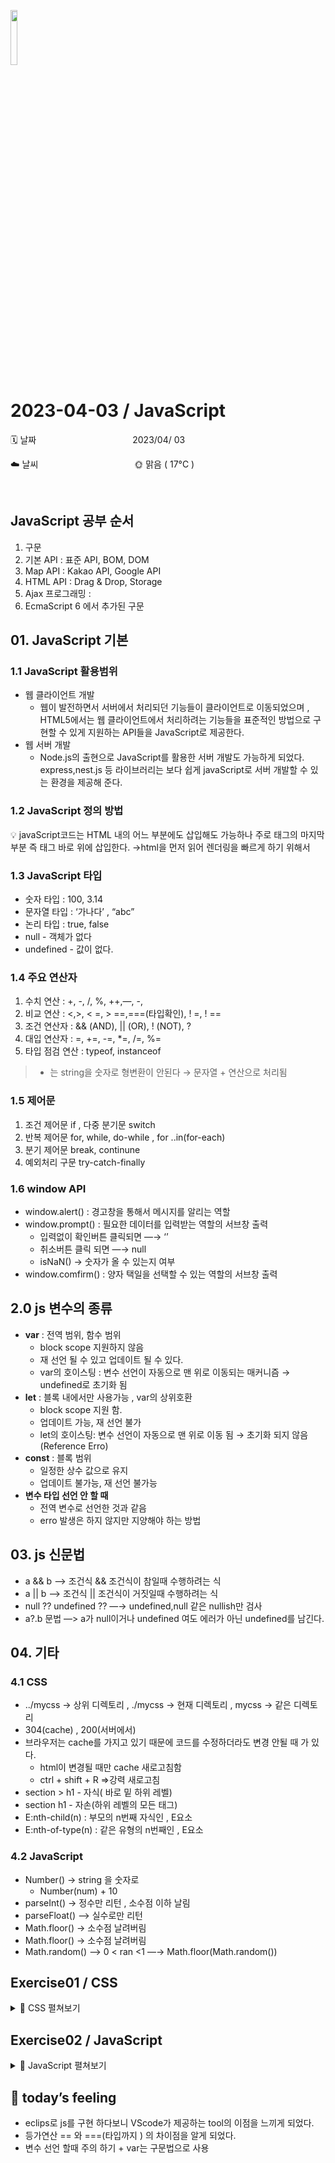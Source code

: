 <img src="https://noticon-static.tammolo.com/dgggcrkxq/image/upload/v1566913897/noticon/xbvewg1m3azbpnrzck1k.png" height="15%" width="15%"><br/>

# 2023-04-03 / JavaScript

🗓️ 날짜           2023/04/ 03

☁️ 날씨           🌞 맑음 ( 17°C )

</br>

## JavaScript 공부 순서

1. 구문
2. 기본 API : 표준 API, BOM, DOM
3. Map API : Kakao API, Google API
4. HTML API : Drag & Drop, Storage
5. Ajax 프로그래밍 : 
6. EcmaScript 6 에서 추가된 구문

## 01. JavaScript 기본

### 1.1 JavaScript 활용범위

- 웹 클라이언트 개발
    - 웹이 발전하면서 서버에서 처리되던 기능들이 클라이언트로 이동되었으며 , HTML5에서는 웹 클라이언트에서 처리하려는 기능들을 표준적인 방법으로 구현할 수 있게 지원하는 API들을 JavaScript로 제공한다.
- 웹 서버 개발
    - Node.js의 출현으로 JavaScript를 활용한 서버 개발도 가능하게 되었다. express,nest.js 등 라이브러리는 보다 쉽게 javaScript로 서버 개발할 수 있는 환경을 제공해 준다.

### 1.2 JavaScript 정의 방법

💡 javaScript코드는 HTML 내의 어느 부분에도 삽입해도 가능하나 주로 <body> 태그의 마지막 부분 즉 </body> 태그 바로 위에 삽입한다. →html을 먼저 읽어 렌더링을 빠르게 하기 위해서

### 1.3 JavaScript 타입

- 숫자 타입 : 100, 3.14
- 문자열 타입 : ‘가나다’ , “abc”
- 논리 타입 : true, false
- null - 객체가 없다
- undefined - 값이 없다.

### 1.4 주요 연산자

1. 수치 연산 : +, -, /, %, ++,—, -,
2. 비교 연산 : <,>, < =, > ==,===(타입확인), ! =, ! ==
3. 조건 연산자 : && (AND), || (OR), ! (NOT), ?
4. 대입 연산자 : =, +=, -=, *=, /=, %=
5. 타입 점검 연산 : typeof, instanceof

> + 는 string을 숫자로 형변환이 안된다 → 문자열 + 연산으로 처리됨
> 

### 1.5 제어문

1. 조건 제어문 if , 다중 분기문  switch
2. 반복 제어문 for, while, do-while , for ..in(for-each)
3. 분기 제어문 break, continune
4. 예외처리 구문 try-catch-finally

### 1.6 window API

- window.alert() : 경고창을 통해서 메시지를 알리는 역할
- window.prompt() : 필요한 데이터를 입력받는 역할의 서브창 출력
    - 입력없이 확인버튼 클릭되면 —→ ‘’
    - 취소버튼 클릭 되면 —→ null
    - isNaN() → 숫자가 올 수 있는지 여부
- window.comfirm() : 양자 택일을 선택할 수 있는 역할의 서브창 출력

## 2.0 js 변수의 종류

- **var**  : 전역 범위, 함수 범위
    - block scope 지원하지 않음
    - 재 선언 될 수 있고 업데이트 될 수 있다.
    - var의 호이스팅 :  변수 선언이 자동으로 맨 위로 이동되는 매커니즘 → undefined로 초기화 됨
- **let** : 블록 내에서만 사용가능 , var의 상위호환
    - block scope 지원 함.
    - 업데이트 가능, 재 선언 불가
    - let의 호이스팅: 변수 선언이 자동으로 맨 위로 이동 됨 → 초기화 되지 않음 (Reference Erro)
- **const** : 블록 범위
    - 일정한 상수 값으로 유지
    - 업데이트 불가능, 재 선언 불가능
- **변수 타입 선언 안 할 때**
    - 전역 변수로 선언한 것과 같음
    - erro 발생은 하지 않지만 지양해야 하는 방법

## 03. js 신문법

- a && b —> 조건식 && 조건식이 참일때 수행하려는 식
- a   ||   b —> 조건식 || 조건식이 거짓일때 수행하려는 식
- null ?? undefined ??  —→ undefined,null 같은 nullish만 검사
- a?.b 문법  —> a가 null이거나 undefined 여도 에러가 아닌 undefined를 남긴다.

## 04. 기타

### 4.1 CSS

- ../mycss → 상위 디렉토리 , ./mycss → 현재 디렉토리 , mycss → 같은 디렉토리
- 304(cache) , 200(서버에서)
- 브라우저는 cache를 가지고 있기 때문에 코드를 수정하더라도 변경 안될 때 가 있다.
    - html이 변경될 때만 cache 새로고침함
    - ctrl + shift + R ⇒강력 새로고침
- section > h1 - 자식( 바로 밑 하위 레벨)
- section h1 - 자손(하위 레벨의 모든 태그)
- E:nth-child(n) : 부모의 n번째 자식인 , E요소
- E:nth-of-type(n) : 같은 유형의 n번째인 , E요소

### 4.2 JavaScript

- Number() → string 을 숫자로
    - Number(num) + 10
- parseInt() → 정수만 리턴 , 소수점 이하 날림
- parseFloat() —> 실수로만 리턴
- Math.floor() → 소수점 날려버림
- Math.floor() → 소수점 날려버림
- Math.random() —> 0 < ran <1   —→ Math.floor(Math.random())



## Exercise01 / CSS
<details>
<summary>📜 CSS 펼쳐보기</summary>
<div markdown="1">
<img src="https://user-images.githubusercontent.com/55836020/229955272-46159d88-68cd-40af-887f-09130210fda7.png" width="20%/>

```html

<!DOCTYPE html>
<html>
<head>
<meta charset="UTF-8">
<title>HTML Study</title>
<style>
header {
	padding: 20px;
	text-align: center;
	background-image: linear-gradient(to bottom, #FEFF86, #B0DAFF, #B9E9FC, #DAF5FF);
	font-family: Arial, sans-serif;
	text-align: center;
}

h1 {
	color: #E97777;
	font-family: Arial, sans-serif;
	text-shadow: #FCDDB0 1px 1px 2px;
}

a {
	margin: 5%;
	font-family: Arial, sans-serif;
	color: #937DC2;
}

a:hover {
	color: #C689C6;
	font-family: Arial, sans-serif;
	font-weight: bold;
}

section {
	padding: 3%;
	width: 500px;
	text-align: center;
	font-family: Arial, sans-serif;
	margin: 0 auto;
}

article {
	bottom: 2%;
	padding: 2%;
	border: 1px dashed #14C38E;
	border-radius: 30px;
	text-align: left;
	margin-top: 20px;
}

section article:nth-of-type(1) h2 {
	color: #F2CD5C;
	font-family: Gmarket Sans;
}

section article:nth-of-type(2) h2 {
	color: #FFE15D;
	font-family: Gmarket Sans;
}

section article:nth-of-type(3) h2 {
	color: #FFB319;
	font-family: noto snas;
}

span {
	color: #CC9B6D;
	font-family: Gmarket Sans;
}

figure {
	text-align: center;
	font-family: Gmarket Sans;
}

figure img:hover {
	opacity: 0.5;
}

footer, aside {
	text-align: center;
	font-family: Gmarket Sans;
}

aside h2 {
	color: #FFD966;
}

table {
	border: 2px solid #9E9D89;
	border-collapse: collapse;
	text-align: center;
}

th {
	background-color: #E2BCB7;
}
</style>
</head>
<body>
	<header>
		<h1>박주희의 HTML5 학습</h1>

		<nav>
			<a href="https://www.naver.com/">Naver</a>&nbsp;<a
				href="https://github.com/juhee99">GitHub</a>&nbsp;<a
				href="https://www.w3schools.com/">W3Scools</a>
		</nav>

	</header>
	<section>
		<article>
			<h2>나의 소개</h2>
			<ul>
				<li>이름 : 박주희</li>
				<li>별명 : 노란콩</li>
				<li>관심기술 : Spring</li>
				<li>취미 : YOGA</li>
				<li>MBTI : ISTP</li>
			</ul>
		</article>

		<article>
			<h2>🍱좋아하는 음식 🍱</h2>
			<table border="1">
				<tr>
					<th>음식</th>
					<th>종류</th>
				</tr>
				<tr>
					<td>🥫 포카칩 초록색</td>
					<td>과자</td>
				</tr>
				<tr>
					<td>🥛 그릭 요거트</td>
					<td>간식</td>
				</tr>
				<tr>
					<td>🥓베이컨토마토디럭스🍔</td>
					<td>햄버거</td>
				</tr>
				<tr>
					<td>🍗 양꼬치 +꿔바로우 🥠</td>
					<td>중식</td>
				</tr>
			</table>
		</article>

		<article>
			<h2>
				자랑하고싶은 <span>우리동네</span>의 아름다운 곳
			</h2>
			<p>🥔 감자밭 : 춘천 유명 카페, 감자빵이 맛있어요🥯</p>
			<figure>
				<img src="../images/potato.jpg">
				<figcaption>감자빵</figcaption>
			</figure>
		</article>
	</section>

	<aside>
		<h2>동영상 재생</h2>
		<iframe width="560" height="315"
			src="https://www.youtube.com/embed/kaUuyO-D4XE"
			title="YouTube video player" frameborder="0"
			allow="accelerometer; autoplay; clipboard-write; encrypted-media; gyroscope; picture-in-picture; web-share"
			allowfullscreen></iframe>

	</aside>

	<footer>
		<em>이 문서는 박주희에 의해 HTML 기술을 사용하여 2023년 04월 03일에 작성하였습니다.(ver 1.2)</em>
	</footer>
</body>
</html>
```



</div>
</details>


## Exercise02 / JavaScript
<details>
<summary>📜 JavaScript 펼쳐보기</summary>
<div markdown="1">

1️⃣ **[실습 1]**

파일명 : exercise1.html

(1) <body> 태그의 첫번째 자식 태그로 <h1>자바스크립트 첫 번째 실습</h1> 과 그리고 두 번째 자식 태그로 <hr> 을 작성한다.
(2) window.prompt("숫자를 한 개를 입력하세요..") 를 사용해서 입력을 받는다.
(3) 입력된 숫자에 10을 곱한 결과는 <h2> 태그와 함께 도큐먼트 영역에 출력한다.
(4) 입력된 숫자에 10을 뺀 결과는 자바스크립트 콘솔 창에 출력한다.

```html
<!DOCTYPE html>
<html>
<head>
<meta charset="UTF-8">
<title>JavaScript first exam</title>
</head>
<body>
<h1>자바스크립트 첫 번째 실습</h1>
<hr>
<script>
var num = window.prompt("숫자를 한 개 입력하세요.");;
document.write("<h2>"+(num*10)+"</h2>");
console.log(num-10);
</script>
</body>
</html>
```

2️⃣ **[실습2]**
파일명 : exercise2.html

구현 내용

1. 프롬프트 창으로 1 부터 9사이의 숫자를 한 개 입력 받는다.(숫자만 입력받는다고 가정한다.)
2. 입력된 숫자가 1~9 사이가 아니면 다시 입력받는다.
3. 입력된 숫자에 해당하는 단의 구구단을 행단위로 출력한다.
    
    n 단입니다.  		 --> 첫번째 제목크기, 원하는 색상
    ----------------------  	 --> 분리선(<hr> 태그)
    n x 1 = y1
    n x 2 = y2
    :

```html
<!DOCTYPE html>
<html>
<head>
<meta charset="UTF-8">
<title>Insert title here</title>
</head>
<body>

<script>
var dan;
while(true){
	dan = window.prompt("1~9사이의 숫자를 입력하세요.");
	if(dan>0 && dan <10) break;
}

document.write("<h1>"+dan+"단입니다.</h1>");
document.write("<hr>");
for(let i=1 ; i<10 ; i++){
	 document.write("<p>"+dan+"*"+i+"="+(dan*i)+"</p>");
}
</script>

</body>
</html>
```

</div>
</details>


## 👩 today’s feeling
- eclips로 js를 구현 하다보니 VScode가 제공하는 tool의 이점을 느끼게 되었다.
- 등가연산 == 와 ===(타입까지 ) 의 차이점을 알게 되었다.
- 변수 선언 할때 주의 하기 + var는 구문법으로 사용 
